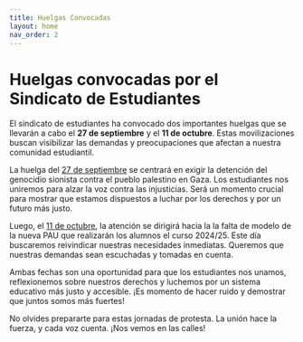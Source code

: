 ```yaml
---
title: Huelgas Convocadas
layout: home
nav_order: 2
---
```


# Huelgas convocadas por el Sindicato de Estudiantes

El sindicato de estudiantes ha convocado dos importantes huelgas que se llevarán a cabo el **27 de septiembre** y el **11 de octubre**. Estas movilizaciones buscan visibilizar las demandas y preocupaciones que afectan a nuestra comunidad estudiantil.

La huelga del [27 de septiembre](/27Septiembre.md) se centrará en exigir la detención del genocidio sionista contra el pueblo palestino en Gaza. Los estudiantes nos uniremos para alzar la voz contra las injusticias. Será un momento crucial para mostrar que estamos dispuestos a luchar por los derechos y por un futuro más justo.

Luego, el [11 de octubre](/11Octubre.md), la atención se dirigirá hacia la la falta de modelo de la nueva PAU que realizarán los alumnos el curso 2024/25. Este día buscaremos reivindicar nuestras necesidades inmediatas. Queremos que nuestras demandas sean escuchadas y tomadas en cuenta.

Ambas fechas son una oportunidad para que los estudiantes nos unamos, reflexionemos sobre nuestros derechos y luchemos por un sistema educativo más justo y accesible. ¡Es momento de hacer ruido y demostrar que juntos somos más fuertes!

No olvides prepararte para estas jornadas de protesta. La unión hace la fuerza, y cada voz cuenta. ¡Nos vemos en las calles!
